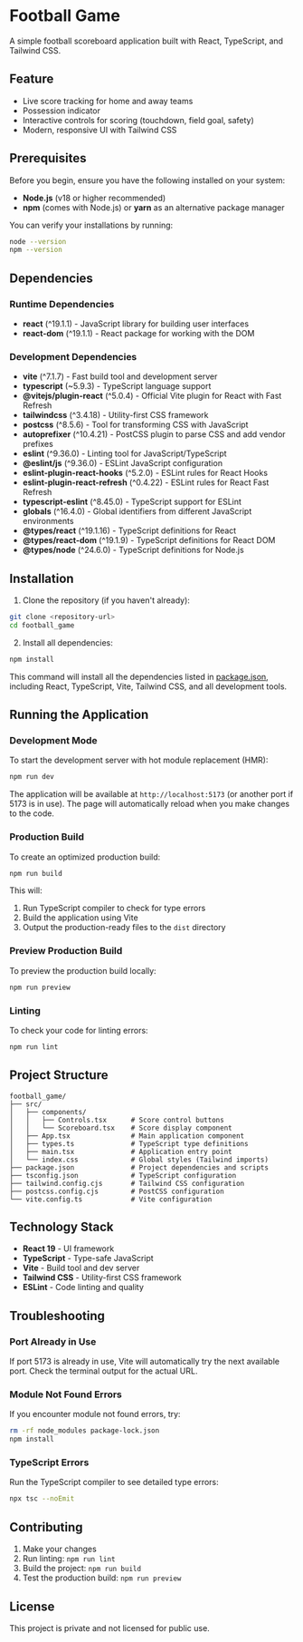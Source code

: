 # Football Game

A simple football scoreboard application built with React, TypeScript, and Tailwind CSS.

## Feature

- Live score tracking for home and away teams
- Possession indicator
- Interactive controls for scoring (touchdown, field goal, safety)
- Modern, responsive UI with Tailwind CSS

## Prerequisites

Before you begin, ensure you have the following installed on your system:

- **Node.js** (v18 or higher recommended)
- **npm** (comes with Node.js) or **yarn** as an alternative package manager

You can verify your installations by running:

```bash
node --version
npm --version
```

## Dependencies

### Runtime Dependencies

- **react** (^19.1.1) - JavaScript library for building user interfaces
- **react-dom** (^19.1.1) - React package for working with the DOM

### Development Dependencies

- **vite** (^7.1.7) - Fast build tool and development server
- **typescript** (~5.9.3) - TypeScript language support
- **@vitejs/plugin-react** (^5.0.4) - Official Vite plugin for React with Fast Refresh
- **tailwindcss** (^3.4.18) - Utility-first CSS framework
- **postcss** (^8.5.6) - Tool for transforming CSS with JavaScript
- **autoprefixer** (^10.4.21) - PostCSS plugin to parse CSS and add vendor prefixes
- **eslint** (^9.36.0) - Linting tool for JavaScript/TypeScript
- **@eslint/js** (^9.36.0) - ESLint JavaScript configuration
- **eslint-plugin-react-hooks** (^5.2.0) - ESLint rules for React Hooks
- **eslint-plugin-react-refresh** (^0.4.22) - ESLint rules for React Fast Refresh
- **typescript-eslint** (^8.45.0) - TypeScript support for ESLint
- **globals** (^16.4.0) - Global identifiers from different JavaScript environments
- **@types/react** (^19.1.16) - TypeScript definitions for React
- **@types/react-dom** (^19.1.9) - TypeScript definitions for React DOM
- **@types/node** (^24.6.0) - TypeScript definitions for Node.js

## Installation

1. Clone the repository (if you haven't already):

```bash
git clone <repository-url>
cd football_game
```

2. Install all dependencies:

```bash
npm install
```

This command will install all the dependencies listed in [package.json](package.json), including React, TypeScript, Vite, Tailwind CSS, and all development tools.

## Running the Application

### Development Mode

To start the development server with hot module replacement (HMR):

```bash
npm run dev
```

The application will be available at `http://localhost:5173` (or another port if 5173 is in use). The page will automatically reload when you make changes to the code.

### Production Build

To create an optimized production build:

```bash
npm run build
```

This will:
1. Run TypeScript compiler to check for type errors
2. Build the application using Vite
3. Output the production-ready files to the `dist` directory

### Preview Production Build

To preview the production build locally:

```bash
npm run preview
```

### Linting

To check your code for linting errors:

```bash
npm run lint
```

## Project Structure

```
football_game/
├── src/
│   ├── components/
│   │   ├── Controls.tsx      # Score control buttons
│   │   └── Scoreboard.tsx    # Score display component
│   ├── App.tsx               # Main application component
│   ├── types.ts              # TypeScript type definitions
│   ├── main.tsx              # Application entry point
│   └── index.css             # Global styles (Tailwind imports)
├── package.json              # Project dependencies and scripts
├── tsconfig.json             # TypeScript configuration
├── tailwind.config.cjs       # Tailwind CSS configuration
├── postcss.config.cjs        # PostCSS configuration
└── vite.config.ts            # Vite configuration
```

## Technology Stack

- **React 19** - UI framework
- **TypeScript** - Type-safe JavaScript
- **Vite** - Build tool and dev server
- **Tailwind CSS** - Utility-first CSS framework
- **ESLint** - Code linting and quality

## Troubleshooting

### Port Already in Use

If port 5173 is already in use, Vite will automatically try the next available port. Check the terminal output for the actual URL.

### Module Not Found Errors

If you encounter module not found errors, try:

```bash
rm -rf node_modules package-lock.json
npm install
```

### TypeScript Errors

Run the TypeScript compiler to see detailed type errors:

```bash
npx tsc --noEmit
```

## Contributing

1. Make your changes
2. Run linting: `npm run lint`
3. Build the project: `npm run build`
4. Test the production build: `npm run preview`

## License

This project is private and not licensed for public use.

